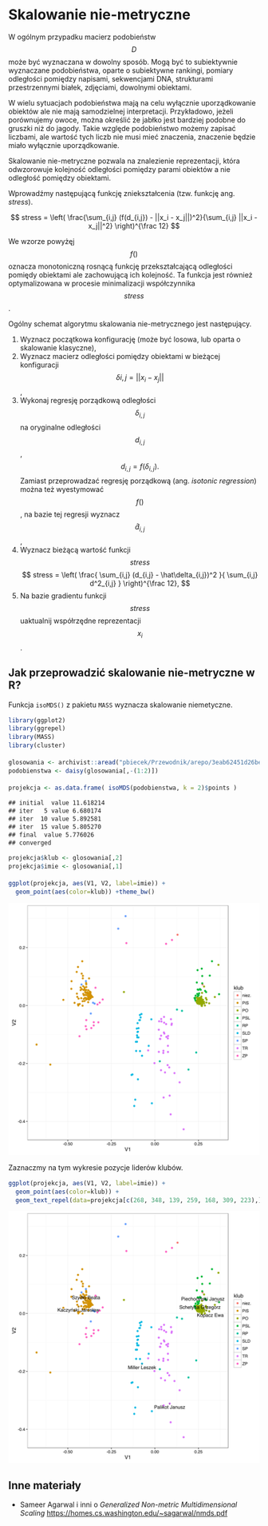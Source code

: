 # Skalowanie nie-metryczne

W ogólnym przypadku macierz podobieństw $$D$$ może być wyznaczana w dowolny sposób. Mogą być to subiektywnie wyznaczane podobieństwa, oparte o subiektywne rankingi, pomiary odległości pomiędzy napisami, sekwencjami DNA, strukturami przestrzennymi białek, zdjęciami, dowolnymi obiektami.

W wielu sytuacjach podobieństwa mają na celu wyłącznie uporządkowanie obiektów ale nie mają samodzielnej interpretacji. Przykładowo, jeżeli porównujemy owoce, można określić że jabłko jest bardziej podobne do gruszki niż do jagody. Takie względe podobieństwo możemy zapisać liczbami, ale wartość tych liczb nie musi mieć znaczenia, znaczenie będzie miało wyłącznie uporządkowanie. 

Skalowanie nie-metryczne pozwala na znalezienie reprezentacji, która odwzorowuje kolejność odległości pomiędzy parami obiektów a nie odległość pomiędzy obiektami. 

Wprowadźmy następującą funkcję zniekształcenia (tzw. funkcję ang. *stress*).

$$
stress = \left( \frac{\sum_{i,j} (f(d_{i,j}) - ||x_i - x_j||)^2}{\sum_{i,j}  ||x_i - x_j||^2} \right)^{\frac 12}
$$

We wzorze powyżęj $$f()$$ oznacza monotoniczną rosnącą funkcję przekształcającą odległości pomiędy obiektami ale zachowującą ich kolejność. Ta funkcja jest również optymalizowana w procesie minimalizacji współczynnika $$stress$$.

Ogólny schemat algorytmu skalowania nie-metrycznego jest następujący.

1. Wyznacz początkowa konfigurację (może być losowa, lub oparta o skalowanie klasyczne),
2. Wyznacz macierz odległości pomiędzy obiektami w bieżącej konfiguracji $$\delta{i,j} = ||x_i - x_j||$$,
3. Wykonaj regresję porządkową odległości $$\delta_{i,j}$$ na oryginalne odległości $$d_{i,j}$$,
$$
d_{i,j} = f( \delta_{i,j} ).
$$
Zamiast przeprowadzać regresję porządkową (ang. *isotonic regression*) można też wyestymować $$f()$$, na bazie tej regresji wyznacz $$\hat d_{i,j}$$,
4. Wyznacz bieżącą wartość funkcji $$stress$$
$$
stress = \left( \frac{ \sum_{i,j} (d_{i,j} - \hat\delta_{i,j})^2 }{ \sum_{i,j} d^2_{i,j} } \right)^{\frac 12},
$$
5. Na bazie gradientu funkcji $$stress$$ uaktualnij współrzędne reprezentacji $$x_i$$. 


## Jak przeprowadzić skalowanie nie-metryczne w R?

Funkcja `isoMDS()` z pakietu `MASS` wyznacza skalowanie niemetyczne.


```r
library(ggplot2)
library(ggrepel)
library(MASS)
library(cluster)

glosowania <- archivist::aread("pbiecek/Przewodnik/arepo/3eab62451d26be6d14fe99dda69675ca")
podobienstwa <- daisy(glosowania[,-(1:2)])

projekcja <- as.data.frame( isoMDS(podobienstwa, k = 2)$points )
```

```
## initial  value 11.618214 
## iter   5 value 6.680174
## iter  10 value 5.892581
## iter  15 value 5.805270
## final  value 5.776026 
## converged
```

```r
projekcja$klub <- glosowania[,2]
projekcja$imie <- glosowania[,1]

ggplot(projekcja, aes(V1, V2, label=imie)) + 
  geom_point(aes(color=klub)) +theme_bw()
```

![plot of chunk glosowania3](figure/glosowania3-1.svg)

Zaznaczmy na tym wykresie pozycje liderów klubów.


```r
ggplot(projekcja, aes(V1, V2, label=imie)) + 
  geom_point(aes(color=klub)) +
  geom_text_repel(data=projekcja[c(268, 348, 139, 259, 168, 309, 223),]) +theme_bw()
```

![plot of chunk glosowania4](figure/glosowania4-1.svg)

## Inne materiały

* Sameer Agarwal i inni o *Generalized Non-metric Multidimensional Scaling* https://homes.cs.washington.edu/~sagarwal/nmds.pdf



